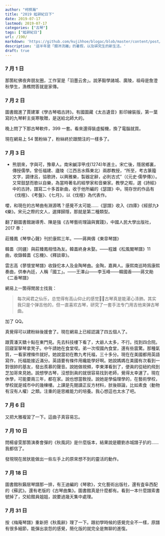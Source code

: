 ```yaml
---
author: "柯棋瀚"
title: "2019 絃耕紀日下"
date: 2019-07-17
lastmod: 2019-07-17
categories: ["古琴"]
tags: ["絃耕紀日"]
url: /190/
markdown: 'https://github.com/kujihhoe/blogac/blob/master/content/post/.md'
description: '這半年是「顛沛流離」的暑假，以及硏究生的新生活。'
draft: true
---
```


### 7 月 1 日

那箇紅佛夜奔朋友圈，工作室是「羽墨云舍」。說茅毅學諸城、廣陵，祖母是詹澄秋學生，漁樵問答就是家傳。

### 7 月 2 日

圖書館進了賈建軍《學古琴唱古詩》。有國圖藏《太古遺音》影印線裝版，第一葉寫的九琴軒主吳寒敬贈，是送給北師大的。

晚上問了下那古琴軟件，399 一套。看來還得裝虛擬機，換了電腦就買。

現在網易上 54 箇粉絲了，粉絲終於跟關注的一樣多了。

### 7 月 3 日

- 熊朋來，字與可，豫章人。南宋鹹淳甲戌(1274)年進士。宋亡後，隱居鄉裏，傳授儒學。曾任福建、廬陵（江西吉水縣東北）兩郡教授，“所至，考古篆籀文字，調律呂，協歌詩，以興雅樂，製器定辭，必則古式”（《元史·儒學傳》）。又常鼓瑟而歌以自樂，為當時著名的經學家和音樂家。教學之暇，選《詩經》中的古詩，譜寫二十多首新曲，收于他所編的《瑟譜》中。現存世的作品有《伐檀》、《考盤》、《七月》，以《伐檀》為代表作。

嚶，和現在的古琴曲有淵源嗎？感覺不太可能……《瑟譜》收入《四庫》《經部九》《樂》。宋元之際的文人，選擇歸隱，那就是第二種類型。

翻了翻圖書館謝導秀、陳是強《古琴藝術理論與實踐》，中國人民大學出版社，2017 秊：

莊臻鳳《琴學心聲》刊於康熙三年。——蔣興儔《東皐琴譜》

韓畕（同疆）與莊臻鳳相惜為友。韓畕終身未娶。——程雄《松風閣琴譜》11 曲，收錄韓畕《忘機》、《釋談章》。

雲志高《蓼懷堂琴譜》收錄佗本人及金陶琴曲。金陶，嘉興人。康熙南巡時爲康熙奏曲，供奉內廷，人稱「國工」。——王澤山——李玉峰——韓國香——蔣文勛《二香琴譜》

網易上一箇得閒居士找我：

> 每次闻君之仙乐，总觉得有高山仰止的感觉🙏🙏古琴真是能濯心涤肺。其实我只是个弹吉他的，但一直喜欢古琴，研究了一套手法专门用吉他来弹古琴曲。

加了 QQ。

真覺得可以建粉絲後援會了。現在網易上已經認識了四五個人了。

跟賈潘天驕十點在東門見。先去科技樓下看了，大爺人太多，不行。找到四合院。回寢室拏琴拿凳子。中午請她在食堂喫。弟一次喫國內食堂，還有些震驚。那種氣質，一看家裡條件就好。她說當初在教九考托福，三十多分。現在在美國都用英語寫作，托福能接近滿分。英語要有條件用纔能學好啊。她說媽媽在美國有次看到一對很帥的基友，發出羨慕的聲音。說她做視頻，李東澤看到了，便眞的從紐約飛到芝加哥來見她。說想學古琴，沒想到眞的就很容易找到老師，覺得太幸運了。現在休學，可能要兩三年，都在家。說也想當敎授。說她是學倫理學的，在藝術學校，學校就是城市中的幾棟樓。上課是先閱讀正反方材料，肰後辯論，比如素食（動物有沒有人權）之類。注重的是思維能力的培養。我心想這也太水了吧。

### 7 月 6 日

又把大雅複習了一下。這曲子真容易忘。

### 7 月 10 日

問楊睿雯那箇演奏會彈的《秋風詞》是什麼版本，結果說是聽劉赤城譜子扒的……我都信了。

發現現在居肰能做出一些左手上的原來想不到的靈活的動作。

### 7 月 18 日

圖書館秋籟居琴譜那一排，有王迪編的《琴歌》，文化藝術出版社，還有査阜西配的《蘇武》。還有老版的《古琴曲集》。圖書館真是什麼都有。看到一本什麼譜索書號掉了，交給館員姐姐，說要過幾天集中處理。

### 7 月 31 日

按《梅庵琴譜》重新把《秋風辭》理了一下。跟初學時候的感覺完全不一樣，原譜有很多細節，能彈出哀怨的感覺，簡化版的就完全是無聊的進復。